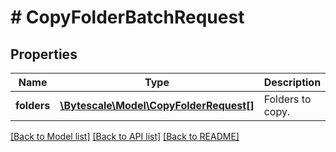 # # CopyFolderBatchRequest

## Properties

Name | Type | Description | Notes
------------ | ------------- | ------------- | -------------
**folders** | [**\Bytescale\Model\CopyFolderRequest[]**](CopyFolderRequest.md) | Folders to copy. |

[[Back to Model list]](../../README.md#models) [[Back to API list]](../../README.md#endpoints) [[Back to README]](../../README.md)
